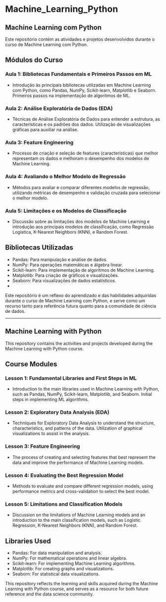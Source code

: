# Machine_Learning_Python

## Machine Learning com Python
Este repositório contém as atividades e projetos desenvolvidos durante o curso de Machine Learning com Python.

## Módulos do Curso

### Aula 1: Bibliotecas Fundamentais e Primeiros Passos em ML
* Introdução às principais bibliotecas utilizadas em Machine Learning com Python, como Pandas, NumPy, Scikit-learn, Matplotlib e Seaborn. Primeiros passos na implementação de algoritmos de ML.

### Aula 2: Análise Exploratória de Dados (EDA)
* Técnicas de Análise Exploratória de Dados para entender a estrutura, as características e os padrões dos dados. Utilização de visualizações gráficas para auxiliar na análise.

### Aula 3: Feature Engineering
* Processo de criação e seleção de features (características) que melhor representam os dados e melhoram o desempenho dos modelos de Machine Learning.

### Aula 4: Avaliando o Melhor Modelo de Regressão
* Métodos para avaliar e comparar diferentes modelos de regressão, utilizando métricas de desempenho e validação cruzada para selecionar o melhor modelo.

### Aula 5: Limitações e os Modelos de Classificação
* Discussão sobre as limitações dos modelos de Machine Learning e introdução aos principais modelos de classificação, como Regressão Logística, K-Nearest Neighbors (KNN), e Random Forest.

## Bibliotecas Utilizadas
* Pandas: Para manipulação e análise de dados.
* NumPy: Para operações matemáticas e álgebra linear.
* Scikit-learn: Para implementação de algoritmos de Machine Learning.
* Matplotlib: Para criação de gráficos e visualizações.
* Seaborn: Para visualizações de dados estatísticos.
* 
Este repositório é um reflexo do aprendizado e das habilidades adquiridas durante o curso de Machine Learning com Python, e serve como um recurso tanto para referência futura quanto para a comunidade de ciência de dados.


___________________________________________________________________________________________________________________________________________________________
## Machine Learning with Python
This repository contains the activities and projects developed during the Machine Learning with Python course.

## Course Modules
### Lesson 1: Fundamental Libraries and First Steps in ML
* Introduction to the main libraries used in Machine Learning with Python, such as Pandas, NumPy, Scikit-learn, Matplotlib, and Seaborn. Initial steps in implementing ML algorithms.

### Lesson 2: Exploratory Data Analysis (EDA)
* Techniques for Exploratory Data Analysis to understand the structure, characteristics, and patterns of the data. Utilization of graphical visualizations to assist in the analysis.

### Lesson 3: Feature Engineering
* The process of creating and selecting features that best represent the data and improve the performance of Machine Learning models.

### Lesson 4: Evaluating the Best Regression Model
* Methods to evaluate and compare different regression models, using performance metrics and cross-validation to select the best model.

### Lesson 5: Limitations and Classification Models
* Discussion on the limitations of Machine Learning models and an introduction to the main classification models, such as Logistic Regression, K-Nearest Neighbors (KNN), and Random Forest.

## Libraries Used
* Pandas: For data manipulation and analysis.
* NumPy: For mathematical operations and linear algebra.
* Scikit-learn: For implementing Machine Learning algorithms.
* Matplotlib: For creating graphs and visualizations.
* Seaborn: For statistical data visualizations.

This repository reflects the learning and skills acquired during the Machine Learning with Python course, and serves as a resource for both future reference and the data science community.





